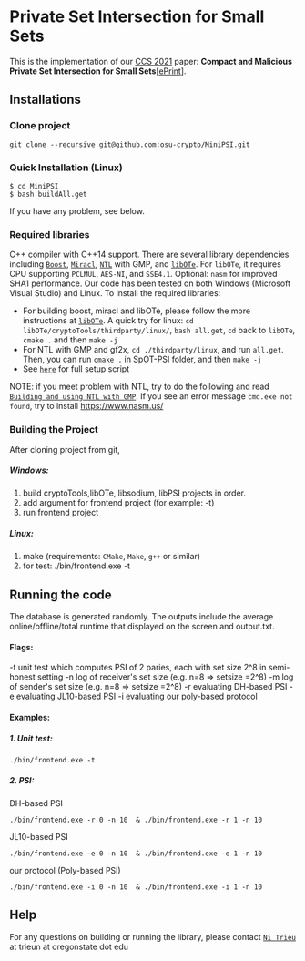 #  Private Set Intersection for Small Sets
This is the implementation of our [CCS 2021](http://dl.acm.org/citation.cfm?id=2978381)  paper: **Compact and Malicious Private Set Intersection for Small Sets**[[ePrint](https://eprint.iacr.org/2021)]. 


## Installations
### Clone project
```
git clone --recursive git@github.com:osu-crypto/MiniPSI.git
```

### Quick Installation (Linux)
    $ cd MiniPSI
    $ bash buildAll.get

If you have any problem, see below.

### Required libraries
 C++ compiler with C++14 support. There are several library dependencies including [`Boost`](https://sourceforge.net/projects/boost/), [`Miracl`](https://github.com/miracl/MIRACL), [`NTL`](http://www.shoup.net/ntl/) with GMP, and [`libOTe`](https://github.com/osu-crypto/libOTe). For `libOTe`, it requires CPU supporting `PCLMUL`, `AES-NI`, and `SSE4.1`. Optional: `nasm` for improved SHA1 performance.   Our code has been tested on both Windows (Microsoft Visual Studio) and Linux. To install the required libraries: 
  * For building boost, miracl and libOTe, please follow the more instructions at [`libOTe`](https://github.com/osu-crypto/libOTe). A quick try for linux: `cd libOTe/cryptoTools/thirdparty/linux/`, `bash all.get`, `cd` back to `libOTe`, `cmake .` and then `make -j`
  * For NTL with GMP and gf2x, `cd ./thirdparty/linux`, and run `all.get`. Then, you can run `cmake .` in  SpOT-PSI folder, and then `make -j`  
  * See [`here`](https://github.com/osu-crypto/SpOT-PSI/blob/master/script/setup_and_compile) for full setup script 

NOTE: if you meet problem with NTL, try to do the following and read [`Building and using NTL with GMP`](https://www.shoup.net/ntl/doc/tour-gmp.html). If you see an error message `cmd.exe not found`, try to install https://www.nasm.us/

### Building the Project
After cloning project from git, 
##### Windows:
1. build cryptoTools,libOTe, libsodium, libPSI projects in order.
2. add argument for frontend project (for example: -t)
3. run frontend project
 
##### Linux:
1. make (requirements: `CMake`, `Make`, `g++` or similar)
2. for test:
	./bin/frontend.exe -t


## Running the code
The database is generated randomly. The outputs include the average online/offline/total runtime that displayed on the screen and output.txt. 
#### Flags:
   -t		unit test which computes PSI of 2 paries, each with set size 2^8 in semi-honest setting
   -n		log of receiver's set size (e.g. n=8 => setsize =2^8)
   -m		log of sender's set size (e.g. n=8 => setsize =2^8)
   -r           evaluating DH-based PSI
   -e	        evaluating JL10-based PSI
   -i           evaluating our poly-based protocol
   
#### Examples: 
##### 1. Unit test:
	./bin/frontend.exe -t
	
##### 2. PSI:
DH-based PSI

	./bin/frontend.exe -r 0 -n 10  & ./bin/frontend.exe -r 1 -n 10

	
JL10-based PSI

	./bin/frontend.exe -e 0 -n 10  & ./bin/frontend.exe -e 1 -n 10
 
our protocol (Poly-based PSI)

	./bin/frontend.exe -i 0 -n 10  & ./bin/frontend.exe -i 1 -n 10
 
		
## Help
For any questions on building or running the library, please contact [`Ni Trieu`](http://people.oregonstate.edu/~trieun/) at trieun at oregonstate dot edu

